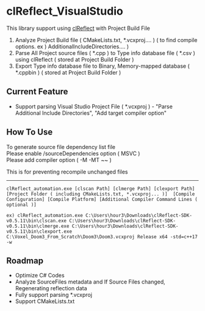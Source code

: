 # clReflect_VisualStudio

This library support using [clReflect](https://github.com/SungJJinKang/clReflect_automation) with Project Build File         

1. Analyze Project Build file ( CMakeLists.txt, *.vcxproj.... ) ( to find compile options. ex ) AdditionalIncludeDirectories.... )
2. Parse All Project source files ( *.cpp ) to Type info database file ( *.csv ) using clReflect ( stored at Project Build Folder )
3. Export Type info database file to Binary, Memory-mapped database ( *.cppbin )  ( stored at Project Build Folder )


## Current Feature

- Support parsing Visual Studio Project File ( *.vcxproj ) - "Parse Additional Include Directories", "Add target compiler option"

## How To Use

To generate source file dependency list file            
Please enable /sourceDependencies option ( MSVC )          
Please add compiler option ( -M -MT ~~ )      

This is for preventing recompile unchanged files        

----------------------------


```
clReflect_automation.exe [clscan Path] [clmerge Path] [clexport Path] [Project Folder ( including CMakeLists.txt, *.vcxproj... )]  [Compile Configuration] [Compile Platform] [Additional Compiler Command Lines ( optional )]                
```

```
ex) clReflect_automation.exe C:\Users\hour3\Downloads\clReflect-SDK-v0.5.11\bin\clscan.exe C:\Users\hour3\Downloads\clReflect-SDK-v0.5.11\bin\clmerge.exe C:\Users\hour3\Downloads\clReflect-SDK-v0.5.11\bin\clexport.exe C:\Voxel_Doom3_From_Scratch\Doom3\Doom3.vcxproj Release x64 -std=c++17 -w
```

## Roadmap

- Optimize C# Codes
- Analyze SourceFiles metadata and If Source Files changed, Regenerating reflection data
- Fully support parsing *.vcxproj
- Support CMakeLists.txt

